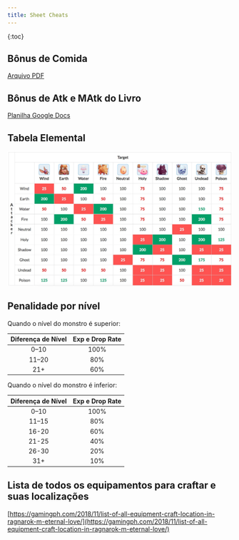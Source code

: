 ```yaml
---
title: Sheet Cheats
---
```


{:toc}

## Bônus de Comida

[Arquivo PDF](static/files/tabela_bonus_food.pdf)

## Bônus de Atk e MAtk do Livro

[Planilha Google Docs](https://docs.google.com/spreadsheets/d/1qjPiDr23gflMGjh0FPk8SJ2T4WSXCXGnfLFepvGcCm8/edit#gid=0)

## Tabela Elemental

![Tabela elemental](static/images/elements-attribute-property-weakness-table-ragnarok-mobile-eternal-love.jpg)

## Penalidade por nível

Quando o nível do monstro é superior:

| Diferença de Nível | Exp e Drop Rate |
| :----------------: | :-------------: |
|        0–10        |      100%       |
|       11–20        |       80%       |
|        21+         |       60%       |

Quando o nível do monstro é inferior:

| Diferença de Nível | Exp e Drop Rate |
| :----------------: | :-------------: |
|        0–10        |      100%       |
|       11–15        |       80%       |
|       16-20        |       60%       |
|       21-25        |       40%       |
|       26-30        |       20%       |
|        31+         |       10%       |

## Lista de todos os equipamentos para craftar e suas localizações

[https://gamingph.com/2018/11/list-of-all-equipment-craft-location-in-ragnarok-m-eternal-love/](https://gamingph.com/2018/11/list-of-all-equipment-craft-location-in-ragnarok-m-eternal-love/)
